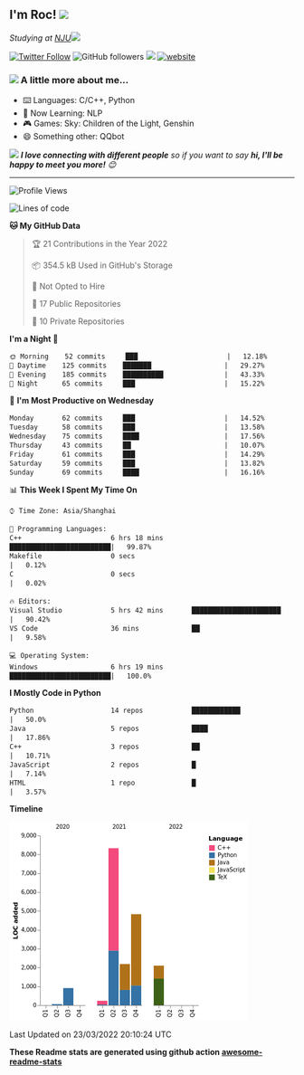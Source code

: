 <!-- <img align='right' src="https://media.giphy.com/media/M9gbBd9nbDrOTu1Mqx/giphy.gif" width="230"> -->
<h2>I'm Roc! <img src="https://media.giphy.com/media/12oufCB0MyZ1Go/giphy.gif" width="50"></h2>
<p><em>Studying at <a href="http://www.nju.edu.cn">NJU</a><img src="https://media.giphy.com/media/WUlplcMpOCEmTGBtBW/giphy.gif" width="50"> 
</em></p>

[![Twitter Follow](https://img.shields.io/twitter/follow/Roc78862980?label=Follow)](https://twitter.com/intent/follow?screen_name=Roc78862980)
![GitHub followers](https://img.shields.io/github/followers/roc136?label=Follow&style=social)
![](https://visitor-badge.glitch.me/badge?page_id=Roc136.Roc136)
[![website](https://img.shields.io/badge/Website-46a2f1.svg?&style=flat-square&logo=Google-Chrome&logoColor=white&link=https://blog.roc136.top)](https://blog.roc136.top)
<!-- ![Waka Readme](https://github.com/anmol098/anmol098/workflows/Waka%20Readme/badge.svg) -->
<!-- [![Linkedin: anmol](https://img.shields.io/badge/-anmol-blue?style=flat-square&logo=Linkedin&logoColor=white&link=https://www.linkedin.com/in/anmol-p-singh/)](https://www.linkedin.com/in/anmol-p-singh/) -->

### <img src="https://media.giphy.com/media/VgCDAzcKvsR6OM0uWg/giphy.gif" width="50"> A little more about me...  

- ⌨️ Languages: C/C++, Python
- 🌱 Now Learning: NLP
- 🎮 Games: Sky: Children of the Light, Genshin
- 😄 Something other: QQbot

<img src="https://media.giphy.com/media/LnQjpWaON8nhr21vNW/giphy.gif" width="60"> <em><b>I love connecting with different people</b> so if you want to say <b>hi, I'll be happy to meet you more!</b> 😊</em>

---
<!--START_SECTION:waka-->
![Profile Views](http://img.shields.io/badge/Profile%20Views-6-blue)

![Lines of code](https://img.shields.io/badge/From%20Hello%20World%20I%27ve%20Written-19%20Thousand%20lines%20of%20code-blue)

**🐱 My GitHub Data** 

> 🏆 21 Contributions in the Year 2022
 > 
> 📦 354.5 kB Used in GitHub's Storage 
 > 
> 🚫 Not Opted to Hire
 > 
> 📜 17 Public Repositories 
 > 
> 🔑 10 Private Repositories  
 > 
**I'm a Night 🦉** 

```text
🌞 Morning    52 commits     ███                      |   12.18% 
🌆 Daytime    125 commits    ███████                  |   29.27% 
🌃 Evening    185 commits    ██████████               |   43.33% 
🌙 Night      65 commits     ███                      |   15.22%

```
📅 **I'm Most Productive on Wednesday** 

```text
Monday       62 commits     ███                      |   14.52% 
Tuesday      58 commits     ███                      |   13.58% 
Wednesday    75 commits     ████                     |   17.56% 
Thursday     43 commits     ██                       |   10.07% 
Friday       61 commits     ███                      |   14.29% 
Saturday     59 commits     ███                      |   13.82% 
Sunday       69 commits     ████                     |   16.16%

```


📊 **This Week I Spent My Time On** 

```text
⌚︎ Time Zone: Asia/Shanghai

💬 Programming Languages: 
C++                      6 hrs 18 mins       █████████████████████████|   99.87% 
Makefile                 0 secs                                       |   0.12% 
C                        0 secs                                       |   0.02%

🔥 Editors: 
Visual Studio            5 hrs 42 mins       ██████████████████████   |   90.42% 
VS Code                  36 mins             ██                       |   9.58%

💻 Operating System: 
Windows                  6 hrs 19 mins       █████████████████████████|   100.0%

```

**I Mostly Code in Python** 

```text
Python                   14 repos            ████████████             |   50.0% 
Java                     5 repos             ████                     |   17.86% 
C++                      3 repos             ██                       |   10.71% 
JavaScript               2 repos             █                        |   7.14% 
HTML                     1 repo              █                        |   3.57%

```


**Timeline**

![Chart not found](https://raw.githubusercontent.com/Roc136/Roc136/master/charts/bar_graph.png) 


 Last Updated on 23/03/2022 20:10:24 UTC
<!--END_SECTION:waka-->

**These Readme stats are generated using github action [awesome-readme-stats](https://github.com/Roc136/waka-readme-stats)**
